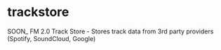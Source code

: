 # trackstore
SOON_ FM 2.0 Track Store - Stores track data from 3rd party providers (Spotify, SoundCloud, Google)
